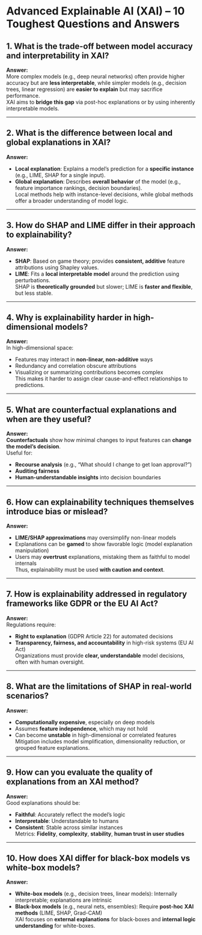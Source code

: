 # Advanced Explainable AI (XAI) – 10 Toughest Questions and Answers

## 1. What is the trade-off between model accuracy and interpretability in XAI?
**Answer:**  
More complex models (e.g., deep neural networks) often provide higher accuracy but are **less interpretable**, while simpler models (e.g., decision trees, linear regression) are **easier to explain** but may sacrifice performance.  
XAI aims to **bridge this gap** via post-hoc explanations or by using inherently interpretable models.

---

## 2. What is the difference between local and global explanations in XAI?
**Answer:**  
- **Local explanation**: Explains a model’s prediction for a **specific instance** (e.g., LIME, SHAP for a single input).  
- **Global explanation**: Describes **overall behavior** of the model (e.g., feature importance rankings, decision boundaries).  
Local methods help with instance-level decisions, while global methods offer a broader understanding of model logic.

---

## 3. How do SHAP and LIME differ in their approach to explainability?
**Answer:**  
- **SHAP**: Based on game theory; provides **consistent, additive** feature attributions using Shapley values.  
- **LIME**: Fits a **local interpretable model** around the prediction using perturbations.  
SHAP is **theoretically grounded** but slower; LIME is **faster and flexible**, but less stable.

---

## 4. Why is explainability harder in high-dimensional models?
**Answer:**  
In high-dimensional space:
- Features may interact in **non-linear, non-additive** ways  
- Redundancy and correlation obscure attributions  
- Visualizing or summarizing contributions becomes complex  
This makes it harder to assign clear cause-and-effect relationships to predictions.

---

## 5. What are counterfactual explanations and when are they useful?
**Answer:**  
**Counterfactuals** show how minimal changes to input features can **change the model’s decision**.  
Useful for:
- **Recourse analysis** (e.g., “What should I change to get loan approval?”)  
- **Auditing fairness**  
- **Human-understandable insights** into decision boundaries

---

## 6. How can explainability techniques themselves introduce bias or mislead?
**Answer:**  
- **LIME/SHAP approximations** may oversimplify non-linear models  
- Explanations can be **gamed** to show favorable logic (model explanation manipulation)  
- Users may **overtrust** explanations, mistaking them as faithful to model internals  
Thus, explainability must be used **with caution and context**.

---

## 7. How is explainability addressed in regulatory frameworks like GDPR or the EU AI Act?
**Answer:**  
Regulations require:
- **Right to explanation** (GDPR Article 22) for automated decisions  
- **Transparency, fairness, and accountability** in high-risk systems (EU AI Act)  
Organizations must provide **clear, understandable** model decisions, often with human oversight.

---

## 8. What are the limitations of SHAP in real-world scenarios?
**Answer:**  
- **Computationally expensive**, especially on deep models  
- Assumes **feature independence**, which may not hold  
- Can become **unstable** in high-dimensional or correlated features  
Mitigation includes model simplification, dimensionality reduction, or grouped feature explanations.

---

## 9. How can you evaluate the quality of explanations from an XAI method?
**Answer:**  
Good explanations should be:
- **Faithful**: Accurately reflect the model’s logic  
- **Interpretable**: Understandable to humans  
- **Consistent**: Stable across similar instances  
Metrics: **Fidelity**, **complexity**, **stability**, **human trust in user studies**

---

## 10. How does XAI differ for black-box models vs white-box models?
**Answer:**  
- **White-box models** (e.g., decision trees, linear models): Internally interpretable; explanations are intrinsic  
- **Black-box models** (e.g., neural nets, ensembles): Require **post-hoc XAI methods** (LIME, SHAP, Grad-CAM)  
XAI focuses on **external explanations** for black-boxes and **internal logic understanding** for white-boxes.
